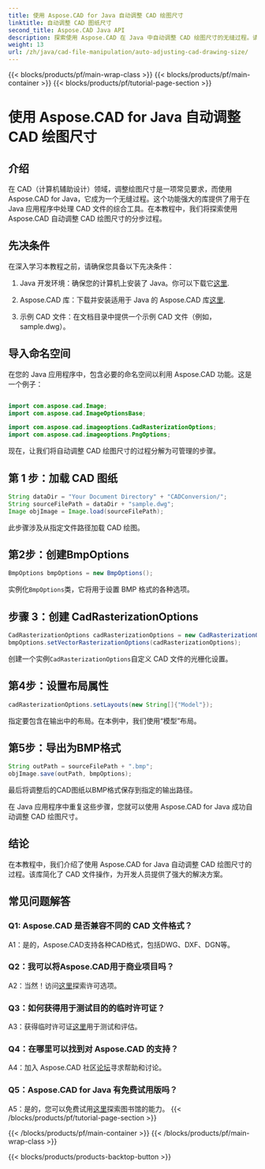 ```yaml
---
title: 使用 Aspose.CAD for Java 自动调整 CAD 绘图尺寸
linktitle: 自动调整 CAD 图纸尺寸
second_title: Aspose.CAD Java API
description: 探索使用 Aspose.CAD 在 Java 中自动调整 CAD 绘图尺寸的无缝过程。请按照我们的分步指南进行高效的 CAD 文件操作。
weight: 13
url: /zh/java/cad-file-manipulation/auto-adjusting-cad-drawing-size/
---
```


{{< blocks/products/pf/main-wrap-class >}}
{{< blocks/products/pf/main-container >}}
{{< blocks/products/pf/tutorial-page-section >}}

# 使用 Aspose.CAD for Java 自动调整 CAD 绘图尺寸

## 介绍

在 CAD（计算机辅助设计）领域，调整绘图尺寸是一项常见要求，而使用 Aspose.CAD for Java，它成为一个无缝过程。这个功能强大的库提供了用于在 Java 应用程序中处理 CAD 文件的综合工具。在本教程中，我们将探索使用 Aspose.CAD 自动调整 CAD 绘图尺寸的分步过程。

## 先决条件

在深入学习本教程之前，请确保您具备以下先决条件：

1.  Java 开发环境：确保您的计算机上安装了 Java。你可以下载它[这里](https://www.java.com/en/download/).

2. Aspose.CAD 库：下载并安装适用于 Java 的 Aspose.CAD 库[这里](https://releases.aspose.com/cad/java/).

3. 示例 CAD 文件：在文档目录中提供一个示例 CAD 文件（例如，sample.dwg）。

## 导入命名空间

在您的 Java 应用程序中，包含必要的命名空间以利用 Aspose.CAD 功能。这是一个例子：

```java

import com.aspose.cad.Image;
import com.aspose.cad.ImageOptionsBase;

import com.aspose.cad.imageoptions.CadRasterizationOptions;
import com.aspose.cad.imageoptions.PngOptions;
```

现在，让我们将自动调整 CAD 绘图尺寸的过程分解为可管理的步骤。

## 第 1 步：加载 CAD 图纸

```java
String dataDir = "Your Document Directory" + "CADConversion/";
String sourceFilePath = dataDir + "sample.dwg";
Image objImage = Image.load(sourceFilePath);
```

此步骤涉及从指定文件路径加载 CAD 绘图。

## 第2步：创建BmpOptions

```java
BmpOptions bmpOptions = new BmpOptions();
```

实例化`BmpOptions`类，它将用于设置 BMP 格式的各种选项。

## 步骤 3：创建 CadRasterizationOptions

```java
CadRasterizationOptions cadRasterizationOptions = new CadRasterizationOptions();
bmpOptions.setVectorRasterizationOptions(cadRasterizationOptions);
```

创建一个实例`CadRasterizationOptions`自定义 CAD 文件的光栅化设置。

## 第4步：设置布局属性

```java
cadRasterizationOptions.setLayouts(new String[]{"Model"});
```

指定要包含在输出中的布局。在本例中，我们使用“模型”布局。

## 第5步：导出为BMP格式

```java
String outPath = sourceFilePath + ".bmp";
objImage.save(outPath, bmpOptions);
```

最后将调整后的CAD图纸以BMP格式保存到指定的输出路径。

在 Java 应用程序中重复这些步骤，您就可以使用 Aspose.CAD for Java 成功自动调整 CAD 绘图尺寸。

## 结论

在本教程中，我们介绍了使用 Aspose.CAD for Java 自动调整 CAD 绘图尺寸的过程。该库简化了 CAD 文件操作，为开发人员提供了强大的解决方案。

## 常见问题解答

### Q1: Aspose.CAD 是否兼容不同的 CAD 文件格式？

A1：是的，Aspose.CAD支持各种CAD格式，包括DWG、DXF、DGN等。

### Q2：我可以将Aspose.CAD用于商业项目吗？

 A2：当然！访问[这里](https://purchase.aspose.com/buy)探索许可选项。

### Q3：如何获得用于测试目的的临时许可证？

 A3：获得临时许可证[这里](https://purchase.aspose.com/temporary-license/)用于测试和评估。

### Q4：在哪里可以找到对 Aspose.CAD 的支持？

A4：加入 Aspose.CAD 社区[论坛](https://forum.aspose.com/c/cad/19)寻求帮助和讨论。

### Q5：Aspose.CAD for Java 有免费试用版吗？

 A5：是的，您可以免费试用[这里](https://releases.aspose.com/)探索图书馆的能力。
{{< /blocks/products/pf/tutorial-page-section >}}

{{< /blocks/products/pf/main-container >}}
{{< /blocks/products/pf/main-wrap-class >}}

{{< blocks/products/products-backtop-button >}}
